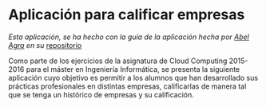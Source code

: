 Aplicación para calificar empresas
==================================

*Esta aplicación, se ha hecho con la guía de la aplicación hecha por* [*Abel Agra*](https://github.com/jfrancisco4490) *en su* [repositorio](https://github.com/jfrancisco4490/calificacionEmpresa)

Como parte de los ejercicios de la asignatura de Cloud Computing 2015-2016 para el máster en Ingeniería Informática, se presenta la siguiente aplicación cuyo objetivo es permitir a los alumnos que han desarrollado sus prácticas profesionales en distintas empresas, calificarlas de manera tal que se tenga un histórico de empresas y su calificación.
